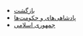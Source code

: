 <!-- kingdoms/_sidebar.md -->

- [بازگشت](/)
- [پادشاهی‌های و حکومت‌ها](kingdoms/kingdoms.md "گاه‌شمار پادشاهی‌ها و حکومت‌های ایران")
- [جمهوری اسلامی](kingdoms/islamicRepublicOfIran.md "گاه‌شمار جمهوری اسلامی")